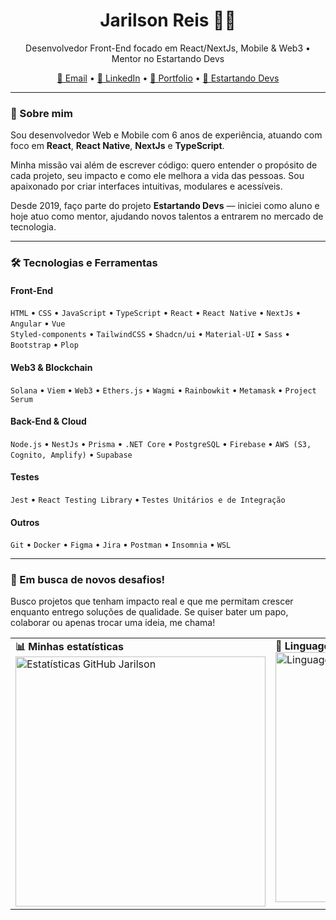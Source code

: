 <h1 align="center">Jarilson Reis 👨‍💻</h1>

<p align="center">
  Desenvolvedor Front-End focado em React/NextJs, Mobile & Web3 • Mentor no Estartando Devs
</p>

<p align="center">
  <a href="mailto:jarilson.rk@gmail.com">📧 Email</a> • 
  <a href="https://www.linkedin.com/in/jarilson-reis">🔗 LinkedIn</a> • 
  <a href="https://jarilsonreis.vercel.app/">🔗 Portfolio</a> • 
  <a href="https://www.estartandodevs.com.br/">🌱 Estartando Devs</a>
</p>

---

### 👋 Sobre mim
Sou desenvolvedor Web e Mobile com 6 anos de experiência, atuando com foco em **React**, **React Native**, **NextJs** e **TypeScript**.

Minha missão vai além de escrever código: quero entender o propósito de cada projeto, seu impacto e como ele melhora a vida das pessoas. Sou apaixonado por criar interfaces intuitivas, modulares e acessíveis.

Desde 2019, faço parte do projeto **Estartando Devs** — iniciei como aluno e hoje atuo como mentor, ajudando novos talentos a entrarem no mercado de tecnologia.

---

### 🛠️ Tecnologias e Ferramentas

#### **Front-End**
`HTML` • `CSS` • `JavaScript` • `TypeScript` • `React` • `React Native` • `NextJs` • `Angular` • `Vue`   
`Styled-components` • `TailwindCSS` • `Shadcn/ui` • `Material-UI` • `Sass` • `Bootstrap` • `Plop`

#### **Web3 & Blockchain**
`Solana` • `Viem` • `Web3` • `Ethers.js` • `Wagmi` • `Rainbowkit` • `Metamask` • `Project Serum`

#### **Back-End & Cloud**
`Node.js` • `NestJs` • `Prisma` • `.NET Core` • `PostgreSQL` • `Firebase` • `AWS (S3, Cognito, Amplify)` • `Supabase`

#### **Testes**
`Jest` • `React Testing Library` • `Testes Unitários e de Integração`

#### **Outros**
`Git` • `Docker` • `Figma` • `Jira` • `Postman` • `Insomnia` • `WSL`

---

### 🚀 Em busca de novos desafios!

Busco projetos que tenham impacto real e que me permitam crescer enquanto entrego soluções de qualidade. Se quiser bater um papo, colaborar ou apenas trocar uma ideia, me chama!

<div align="start">
  <table>
    <tr>
      <td valign="top">
        <strong>📊 Minhas estatísticas</strong><br/>
        <img src="https://github-readme-stats.vercel.app/api?username=Junior331&layout=compact&show_icons=true&theme=dark&hide_border=true&hide_title=true&locale=pt-br&title_color=58a6ff&icon_color=58a6ff&text_color=fff&bg_color=0d1117" width="400" alt="Estatísticas GitHub Jarilson" />
      </td>
      <td valign="top">
        <strong>🧠 Linguagens mais usadas</strong><br/>
        <img src="https://github-readme-stats.vercel.app/api/top-langs/?username=Junior331&layout=compact&theme=dark&hide_border=true&hide_title=true&locale=pt-br&title_color=adbac7&text_color=fff&bg_color=0d1117&border_color=58a6ff" width="400" alt="Linguagens mais usadas" />
      </td>
    </tr>
  </table>
</div>

